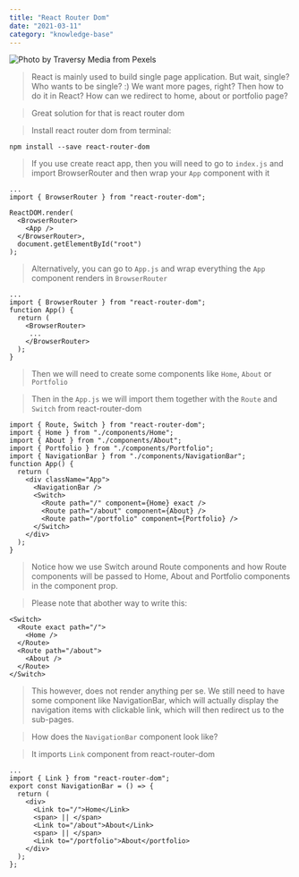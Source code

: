 ```yaml
---
title: "React Router Dom"
date: "2021-03-11"
category: "knowledge-base"
---
```


![](https://i.imgur.com/axjkYSi.jpg "Photo by Traversy Media from Pexels")

> React is mainly used to build single page application. But wait, single? Who wants to be single? :) We want more pages, right? Then how to do it in React? How can we redirect to home, about or portfolio page?

> Great solution for that is react router dom

> Install react router dom from terminal:

```
npm install --save react-router-dom
```

> If you use create react app, then you will need to go to `index.js` and import BrowserRouter and then wrap your `App` component with it

```
...
import { BrowserRouter } from "react-router-dom";

ReactDOM.render(
  <BrowserRouter>
    <App />
  </BrowserRouter>,
  document.getElementById("root")
);

```

> Alternatively, you can go to `App.js` and wrap everything the `App` component renders in `BrowserRouter`

```
...
import { BrowserRouter } from "react-router-dom";
function App() {
  return (
    <BrowserRouter>
     ...
    </BrowserRouter>
  );
}
```

> Then we will need to create some components like `Home`, `About` or `Portfolio`

> Then in the `App.js` we will import them together with the `Route` and `Switch` from react-router-dom

```
import { Route, Switch } from "react-router-dom";
import { Home } from "./components/Home";
import { About } from "./components/About";
import { Portfolio } from "./components/Portfolio";
import { NavigationBar } from "./components/NavigationBar";
function App() {
  return (
    <div className="App">
      <NavigationBar />
      <Switch>
        <Route path="/" component={Home} exact />
        <Route path="/about" component={About} />
        <Route path="/portfolio" component={Portfolio} />
      </Switch>
    </div>
  );
}
```

> Notice how we use Switch around Route components and how Route components will be passed to Home, About and Portfolio components in the component prop.

> Please note that abother way to write this:

```
<Switch>
  <Route exact path="/">
    <Home />
  </Route>
  <Route path="/about">
    <About />
  </Route>
</Switch>
```

> This however, does not render anything per se. We still need to have some component like NavigationBar, which will actually display the navigation items with clickable link, which will then redirect us to the sub-pages.

> How does the `NavigationBar` component look like?

> It imports `Link` component from react-router-dom

```
...
import { Link } from "react-router-dom";
export const NavigationBar = () => {
  return (
    <div>
      <Link to="/">Home</Link>
      <span> || </span>
      <Link to="/about">About</Link>
      <span> || </span>
      <Link to="/portfolio">About</portfolio>
    </div>
  );
};
```
